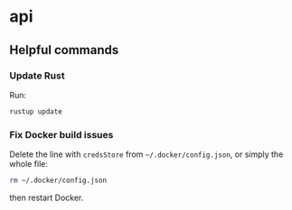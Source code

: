 # api

## Helpful commands

### Update Rust

Run:

```sh
rustup update
```

### Fix Docker build issues

Delete the line with `credsStore` from `~/.docker/config.json`, or simply the whole file:

```sh
rm ~/.docker/config.json
```

then restart Docker.
